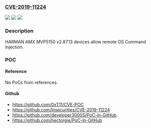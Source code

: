 ### [CVE-2019-11224](https://cve.mitre.org/cgi-bin/cvename.cgi?name=CVE-2019-11224)
![](https://img.shields.io/static/v1?label=Product&message=n%2Fa&color=blue)
![](https://img.shields.io/static/v1?label=Version&message=n%2Fa&color=blue)
![](https://img.shields.io/static/v1?label=Vulnerability&message=n%2Fa&color=brighgreen)

### Description

HARMAN AMX MVP5150 v2.87.13 devices allow remote OS Command Injection.

### POC

#### Reference
No PoCs from references.

#### Github
- https://github.com/0xT11/CVE-POC
- https://github.com/Insecurities/CVE-2019-11224
- https://github.com/developer3000S/PoC-in-GitHub
- https://github.com/hectorgie/PoC-in-GitHub

